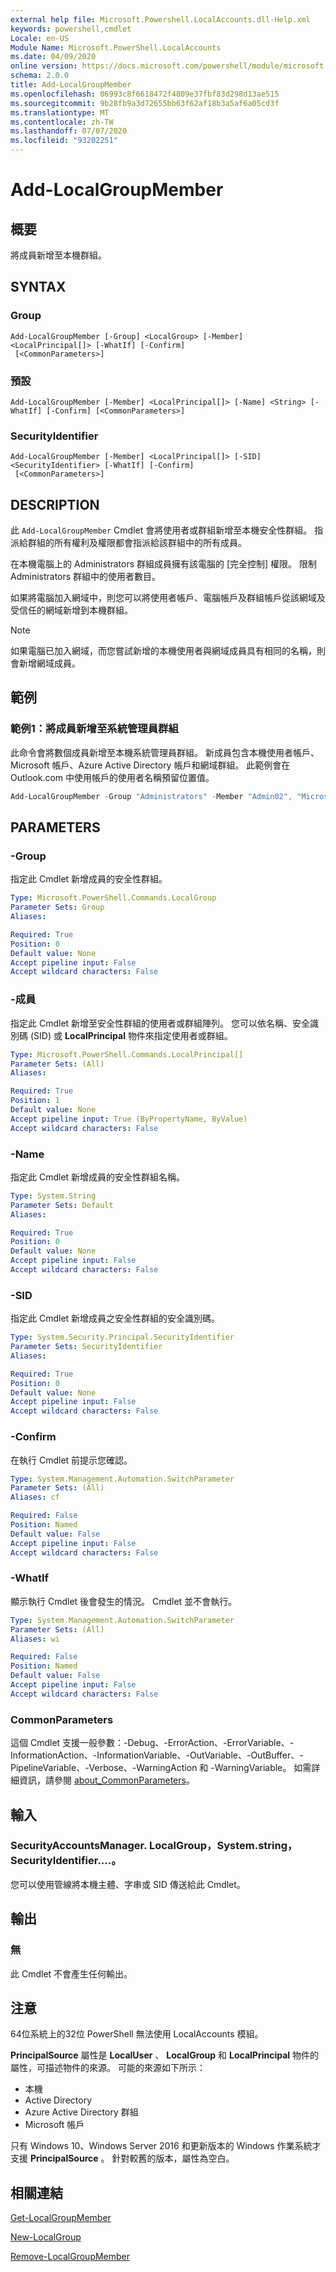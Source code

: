```yaml
---
external help file: Microsoft.Powershell.LocalAccounts.dll-Help.xml
keywords: powershell,cmdlet
Locale: en-US
Module Name: Microsoft.PowerShell.LocalAccounts
ms.date: 04/09/2020
online version: https://docs.microsoft.com/powershell/module/microsoft.powershell.localaccounts/add-localgroupmember?view=powershell-5.1&WT.mc_id=ps-gethelp
schema: 2.0.0
title: Add-LocalGroupMember
ms.openlocfilehash: 06993c8f6618472f4809e37fbf83d298d13ae515
ms.sourcegitcommit: 9b28fb9a3d72655bb63f62af18b3a5af6a05cd3f
ms.translationtype: MT
ms.contentlocale: zh-TW
ms.lasthandoff: 07/07/2020
ms.locfileid: "93202251"
---
```

# Add-LocalGroupMember

## 概要
將成員新增至本機群組。

## SYNTAX

### Group

```
Add-LocalGroupMember [-Group] <LocalGroup> [-Member] <LocalPrincipal[]> [-WhatIf] [-Confirm]
 [<CommonParameters>]
```

### 預設

```
Add-LocalGroupMember [-Member] <LocalPrincipal[]> [-Name] <String> [-WhatIf] [-Confirm] [<CommonParameters>]
```

### SecurityIdentifier

```
Add-LocalGroupMember [-Member] <LocalPrincipal[]> [-SID] <SecurityIdentifier> [-WhatIf] [-Confirm]
 [<CommonParameters>]
```

## DESCRIPTION

此 `Add-LocalGroupMember` Cmdlet 會將使用者或群組新增至本機安全性群組。 指派給群組的所有權利及權限都會指派給該群組中的所有成員。

在本機電腦上的 Administrators 群組成員擁有該電腦的 [完全控制] 權限。 限制 Administrators 群組中的使用者數目。

如果將電腦加入網域中，則您可以將使用者帳戶、電腦帳戶及群組帳戶從該網域及受信任的網域新增到本機群組。

> [!NOTE]
> 如果電腦已加入網域，而您嘗試新增的本機使用者與網域成員具有相同的名稱，則會新增網域成員。

## 範例

### 範例1：將成員新增至系統管理員群組

此命令會將數個成員新增至本機系統管理員群組。 新成員包含本機使用者帳戶、Microsoft 帳戶、Azure Active Directory 帳戶和網域群組。 此範例會在 Outlook.com 中使用帳戶的使用者名稱預留位置值。

```powershell
Add-LocalGroupMember -Group "Administrators" -Member "Admin02", "MicrosoftAccount\username@Outlook.com", "AzureAD\DavidChew@contoso.com", "CONTOSO\Domain Admins"
```

## PARAMETERS

### -Group

指定此 Cmdlet 新增成員的安全性群組。

```yaml
Type: Microsoft.PowerShell.Commands.LocalGroup
Parameter Sets: Group
Aliases:

Required: True
Position: 0
Default value: None
Accept pipeline input: False
Accept wildcard characters: False
```

### -成員

指定此 Cmdlet 新增至安全性群組的使用者或群組陣列。 您可以依名稱、安全識別碼 (SID) 或 **LocalPrincipal** 物件來指定使用者或群組。

```yaml
Type: Microsoft.PowerShell.Commands.LocalPrincipal[]
Parameter Sets: (All)
Aliases:

Required: True
Position: 1
Default value: None
Accept pipeline input: True (ByPropertyName, ByValue)
Accept wildcard characters: False
```

### -Name

指定此 Cmdlet 新增成員的安全性群組名稱。

```yaml
Type: System.String
Parameter Sets: Default
Aliases:

Required: True
Position: 0
Default value: None
Accept pipeline input: False
Accept wildcard characters: False
```

### -SID

指定此 Cmdlet 新增成員之安全性群組的安全識別碼。

```yaml
Type: System.Security.Principal.SecurityIdentifier
Parameter Sets: SecurityIdentifier
Aliases:

Required: True
Position: 0
Default value: None
Accept pipeline input: False
Accept wildcard characters: False
```

### -Confirm

在執行 Cmdlet 前提示您確認。

```yaml
Type: System.Management.Automation.SwitchParameter
Parameter Sets: (All)
Aliases: cf

Required: False
Position: Named
Default value: False
Accept pipeline input: False
Accept wildcard characters: False
```

### -WhatIf

顯示執行 Cmdlet 後會發生的情況。 Cmdlet 並不會執行。

```yaml
Type: System.Management.Automation.SwitchParameter
Parameter Sets: (All)
Aliases: wi

Required: False
Position: Named
Default value: False
Accept pipeline input: False
Accept wildcard characters: False
```

### CommonParameters

這個 Cmdlet 支援一般參數：-Debug、-ErrorAction、-ErrorVariable、-InformationAction、-InformationVariable、-OutVariable、-OutBuffer、-PipelineVariable、-Verbose、-WarningAction 和 -WarningVariable。 如需詳細資訊，請參閱 [about_CommonParameters](https://go.microsoft.com/fwlink/?LinkID=113216)。

## 輸入

### SecurityAccountsManager. LocalGroup，System.string，SecurityIdentifier....。

您可以使用管線將本機主體、字串或 SID 傳送給此 Cmdlet。

## 輸出

### 無

此 Cmdlet 不會產生任何輸出。

## 注意

64位系統上的32位 PowerShell 無法使用 LocalAccounts 模組。

**PrincipalSource** 屬性是 **LocalUser** 、 **LocalGroup** 和 **LocalPrincipal** 物件的屬性，可描述物件的來源。 可能的來源如下所示：

- 本機
- Active Directory
- Azure Active Directory 群組
- Microsoft 帳戶

只有 Windows 10、Windows Server 2016 和更新版本的 Windows 作業系統才支援 **PrincipalSource** 。 針對較舊的版本，屬性為空白。

## 相關連結

[Get-LocalGroupMember](Get-LocalGroupMember.md)

[New-LocalGroup](New-LocalGroup.md)

[Remove-LocalGroupMember](Remove-LocalGroupMember.md)
